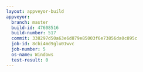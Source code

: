 ```yaml
---
layout: appveyor-build
appveyor:
  branch: master
  build-id: 47608516
  build-number: 517
  commit: 338297d50a63e6d879e85003f6e73856da0c895c
  job-id: 8cbi4md9glu01wvc
  job-number: 5
  os-name: Windows
  test-result: 0
---
```

